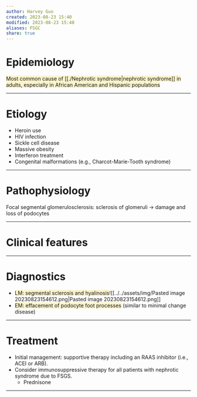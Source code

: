 ```yaml
---
author: Harvey Guo
created: 2023-08-23 15:40
modified: 2023-08-23 15:40
aliases: FSGC
share: true
---
```

# Epidemiology
<span style="background:rgba(240, 200, 0, 0.2)">Most common cause of [[./Nephrotic syndrome|nephrotic syndrome]] in adults, especially in African American and Hispanic populations</span>

---
# Etiology
- Heroin use
- HIV infection
- Sickle cell disease
- Massive obesity
- Interferon treatment
- Congenital malformations (e.g., Charcot-Marie-Tooth syndrome)

---
# Pathophysiology
Focal segmental glomerulosclerosis: sclerosis of glomeruli → damage and loss of podocytes

---
# Clinical features


---
# Diagnostics
- <span style="background:rgba(240, 200, 0, 0.2)">LM: segmental sclerosis and hyalinosis</span>![[../../assets/img/Pasted image 20230823154612.png|Pasted image 20230823154612.png]]
- <span style="background:rgba(240, 200, 0, 0.2)">EM: effacement of podocyte foot processes</span> (similar to minimal change disease)

---
# Treatment
- Initial management: supportive therapy including an RAAS inhibitor (i.e., ACEI or ARB).
- Consider immunosuppressive therapy for all patients with nephrotic syndrome due to FSGS.
	- Prednisone

---
